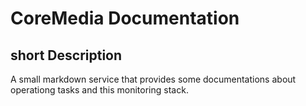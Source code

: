 
# CoreMedia Documentation


## short Description

A small markdown service that provides some documentations about operationg tasks and this monitoring stack.
